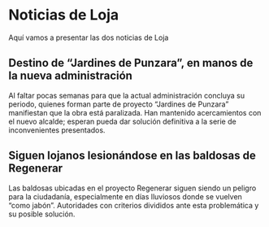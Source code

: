 # Noticias de Loja

Aquí vamos a presentar las dos noticias de Loja

## Destino de “Jardines de Punzara”, en manos de la nueva administración

Al faltar pocas semanas para que la actual administración concluya su periodo, quienes forman parte de proyecto “Jardines de Punzara” manifiestan que la obra está paralizada. Han mantenido acercamientos con el nuevo alcalde; esperan pueda dar solución definitiva a la serie de inconvenientes presentados.

## Siguen lojanos lesionándose en las baldosas de Regenerar

Las baldosas ubicadas en el proyecto Regenerar siguen siendo un peligro para la ciudadanía, especialmente en días lluviosos donde se vuelven “como jabón”. Autoridades con criterios divididos ante esta problemática y su posible solución.   
